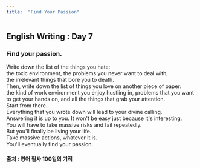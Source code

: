 ```yaml
---
title:  "Find Your Passion"
---
```


## English Writing : Day 7

### Find your passion.

Write down the list of the things you hate:\
the toxic environment, the problems you never want to deal with,\
the irrelevant things that bore you to death.\
Then, write down the list of things you love on another piece of paper:\
the kind of work environment you enjoy hustling in, problems that you want to get your hands on, and all the things that grab your attention.\
Start from there.\
Everything that you wrote down will lead to your divine calling.\
Answering it is up to you. It won't be easy just because it's interesting.\
You will have to take massive risks and fail repeatedly.\
But you'll finally be living your life.\
Take massive actions, whatever it is.\
You'll eventually find your passion.

#### 출처 : 영어 필사 100일의 기적
